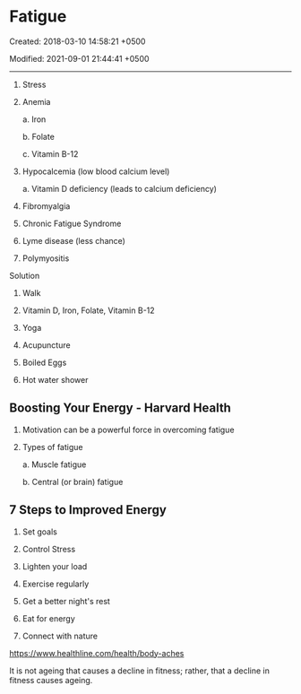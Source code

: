 # Fatigue

Created: 2018-03-10 14:58:21 +0500

Modified: 2021-09-01 21:44:41 +0500

---

1.  Stress

2.  Anemia

    a.  Iron

    b.  Folate

    c.  Vitamin B-12

3.  Hypocalcemia (low blood calcium level)

    a.  Vitamin D deficiency (leads to calcium deficiency)

4.  Fibromyalgia

5.  Chronic Fatigue Syndrome

6.  Lyme disease (less chance)

7.  Polymyositis

Solution

1.  Walk

2.  Vitamin D, Iron, Folate, Vitamin B-12

3.  Yoga

4.  Acupuncture

5.  Boiled Eggs

6.  Hot water shower

## Boosting Your Energy - Harvard Health

1.  Motivation can be a powerful force in overcoming fatigue

2.  Types of fatigue

    a.  Muscle fatigue

    b.  Central (or brain) fatigue

## 7 Steps to Improved Energy

1.  Set goals

2.  Control Stress

3.  Lighten your load

4.  Exercise regularly

5.  Get a better night's rest

6.  Eat for energy

7.  Connect with nature

<https://www.healthline.com/health/body-aches>

It is not ageing that causes a decline in fitness; rather, that a decline in fitness causes ageing.

